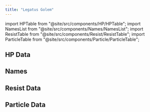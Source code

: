 ```yaml
---
title: "Legatus Golem"
---
```


import HPTable from "@site/src/components/HP/HPTable";
import NamesList from "@site/src/components/Names/NamesList";
import ResistTable from "@site/src/components/Resist/ResistTable";
import ParticleTable from "@site/src/components/Particle/ParticleTable";

## HP Data

<HPTable item_key="legatusgolem" data_src="enemy" />

## Names

<NamesList item_key="legatusgolem" data_src="enemy" />

## Resist Data

<ResistTable item_key="legatusgolem" data_src="enemy" />

## Particle Data

<ParticleTable item_key="legatusgolem" data_src="enemy" />